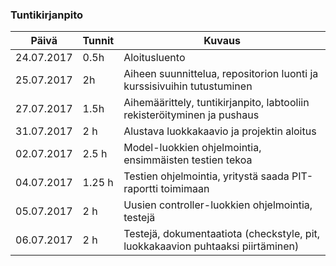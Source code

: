 ### Tuntikirjanpito

Päivä | Tunnit | Kuvaus
-------------|---------|----------
24.07.2017 | 0.5h | Aloitusluento
25.07.2017 | 2h | Aiheen suunnittelua, repositorion luonti ja kurssisivuihin tutustuminen
27.07.2017 | 1.5h | Aihemäärittely, tuntikirjanpito, labtooliin rekisteröityminen ja pushaus
31.07.2017 | 2 h | Alustava luokkakaavio ja projektin aloitus
02.07.2017 | 2.5 h | Model-luokkien ohjelmointia, ensimmäisten testien tekoa
04.07.2017 | 1.25 h | Testien ohjelmointia, yritystä saada PIT-raportti toimimaan
05.07.2017 | 2 h | Uusien controller-luokkien ohjelmointia, testejä
06.07.2017 | 2 h | Testejä, dokumentaatiota (checkstyle, pit, luokkakaavion puhtaaksi piirtäminen)

